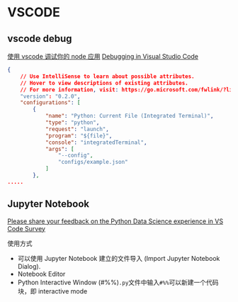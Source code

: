 # VSCODE

## vscode debug

[使用 vscode 调试你的 node 应用](https://segmentfault.com/a/1190000019181649)
[Debugging in Visual Studio Code](https://code.visualstudio.com/docs/editor/debugging)

```json
{
    // Use IntelliSense to learn about possible attributes.
    // Hover to view descriptions of existing attributes.
    // For more information, visit: https://go.microsoft.com/fwlink/?linkid=830387
    "version": "0.2.0",
    "configurations": [
        {
            "name": "Python: Current File (Integrated Terminal)",
            "type": "python",
            "request": "launch",
            "program": "${file}",
            "console": "integratedTerminal",
            "args": [
                "--config",
                "configs/example.json"
            ]
        },
.....
```

## Jupyter Notebook

[Please share your feedback on the Python Data Science experience in VS Code Survey](https://www.surveymonkey.com/r/QCSVHLL)

<!-- TODO: 仔细研究研究可以成为生产力工具. -->

使用方式

- 可以使用 Jupyter Notebook 建立的文件导入 (Import Jupyter Notebook Dialog).
- Notebook Editor
- Python Interactive Window (#%%)`.py`文件中输入`#%%`可以新建一个代码块，即 interactive mode
